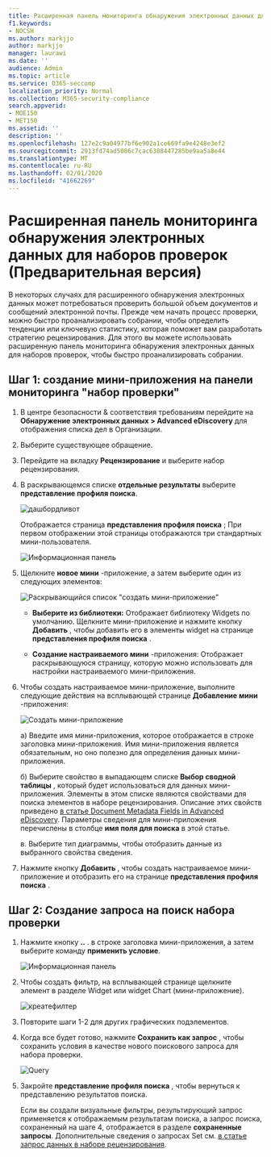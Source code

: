 ```yaml
---
title: Расширенная панель мониторинга обнаружения электронных данных для наборов проверок
f1.keywords:
- NOCSH
ms.author: markjjo
author: markjjo
manager: laurawi
ms.date: ''
audience: Admin
ms.topic: article
ms.service: O365-seccomp
localization_priority: Normal
ms.collection: M365-security-compliance
search.appverid:
- MOE150
- MET150
ms.assetid: ''
description: ''
ms.openlocfilehash: 127e2c9a04977bf6e902a1ce669fa9e4248e3ef2
ms.sourcegitcommit: 2913fd74ad5086c7cac6388447285be9aa5a8e44
ms.translationtype: MT
ms.contentlocale: ru-RU
ms.lasthandoff: 02/01/2020
ms.locfileid: "41662269"
---
```

# <a name="advanced-ediscovery-dashboard-for-review-sets-preview"></a>Расширенная панель мониторинга обнаружения электронных данных для наборов проверок (Предварительная версия)

В некоторых случаях для расширенного обнаружения электронных данных может потребоваться проверить большой объем документов и сообщений электронной почты. Прежде чем начать процесс проверки, можно быстро проанализировать собрании, чтобы определить тенденции или ключевую статистику, которая поможет вам разработать стратегию рецензирования. Для этого вы можете использовать расширенную панель мониторинга обнаружения электронных данных для наборов проверок, чтобы быстро проанализировать собрании.

## <a name="step-1-create-a-widget-on-the-review-set-dashboard"></a>Шаг 1: создание мини-приложения на панели мониторинга "набор проверки"

1. В центре безопасности & соответствия требованиям перейдите на **Обнаружение электронных данных > Advanced eDiscovery** для отображения списка дел в Организации.
  
2. Выберите существующее обращение.
  
3. Перейдите на вкладку **Рецензирование** и выберите набор рецензирования.
  
4. В раскрывающемся списке **отдельные результаты** выберите **представление профиля поиска**. 

   ![дашбордпивот](media/dashboardpivot.png)

   Отображается страница **представления профиля поиска** ; При первом отображении этой страницы отображаются три стандартных мини-пользователя.

   ![Информационная панель](media/dashboardonly.png)
  
5. Щелкните **новое мини** -приложение, а затем выберите один из следующих элементов:

   ![Раскрывающийся список "создать мини-приложение"](media/NewWidgetDropdownBox.png)

   - **Выберите из библиотеки:** Отображает библиотеку Widgets по умолчанию. Щелкните мини-приложение и нажмите кнопку **Добавить** , чтобы добавить его в элементы widget на странице **представления профиля поиска** .
  
   - **Создание настраиваемого мини** -приложения: Отображает раскрывающуюся страницу, которую можно использовать для настройки настраиваемого мини-приложения. 

6. Чтобы создать настраиваемое мини-приложение, выполните следующие действия на всплывающей странице **Добавление мини** -приложения:

   ![Создать мини-приложение](media/addwidget.png)

    а) Введите имя мини-приложения, которое отображается в строке заголовка мини-приложения. Имя мини-приложения является обязательным, но оно полезно для определения данных мини-приложения.

    б) Выберите свойство в выпадающем списке **Выбор сводной таблицы** , который будет использоваться для данных мини-приложения. Элементы в этом списке являются свойствами для поиска элементов в наборе рецензирования. Описание этих свойств приведено [в статье Document Metadata Fields in Advanced eDiscovery](document-metadata-fields-in-Advanced-eDiscovery.md). Параметры сведения для мини-приложения перечислены в столбце **имя поля для поиска** в этой статье.

    в. Выберите тип диаграммы, чтобы отобразить данные из выбранного свойства сведения.

  6. Нажмите кнопку **Добавить** , чтобы создать настраиваемое мини-приложение и отобразить его на странице **представления профиля поиска** .

## <a name="step-2-create-a-review-set-search-query"></a>Шаг 2: Создание запроса на поиск набора проверки

1. Нажмите кнопку **..** . в строке заголовка мини-приложения, а затем выберите команду **применить условие**.

   ![Информационная панель](media/searchprofilehome.png)

2. Чтобы создать фильтр, на всплывающей странице щелкните элемент в разделе Widget или widget Chart (мини-приложение).

   ![креатефилтер](media/applyconditionfilter.png)

3. Повторите шаги 1-2 для других графических подэлементов. 

4. Когда все будет готово, нажмите **Сохранить как запрос** , чтобы сохранить условия в качестве нового поискового запроса для набора проверки.

   ![Query](media/savequery.png)

5. Закройте **представление профиля поиска** , чтобы вернуться к представлению результатов поиска.

   Если вы создали визуальные фильтры, результирующий запрос применяется к отображаемым результатам поиска, а запрос поиска, сохраненный на шаге 4, отображается в разделе **сохраненные запросы**. Дополнительные сведения о запросах Set см. [в статье запрос данных в наборе рецензирования](review-set-search.md).
